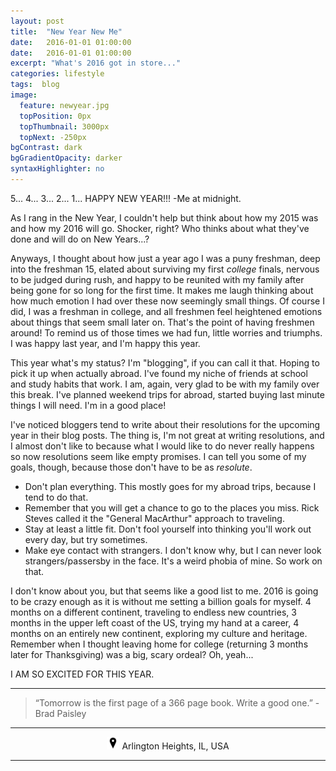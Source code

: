 ```yaml
---
layout: post
title:  "New Year New Me"
date:   2016-01-01 01:00:00
date:   2016-01-01 01:00:00
excerpt: "What's 2016 got in store..."
categories: lifestyle
tags:  blog
image:
  feature: newyear.jpg
  topPosition: 0px
  topThumbnail: 3000px
  topNext: -250px
bgContrast: dark
bgGradientOpacity: darker
syntaxHighlighter: no
---
```


5...
4...
3...
2...
1...
HAPPY NEW YEAR!!!
-Me at midnight.

As I rang in the New Year, I couldn't help but think about how my 2015 was and how my 2016 will go. Shocker, right? Who thinks about what they've done and will do on New Years...?

Anyways, I thought about how just a year ago I was a puny freshman, deep into the freshman 15, elated about surviving my first *college* finals, nervous to be judged during rush, and happy to be reunited with my family after being gone for so long for the first time. It makes me laugh thinking about how much emotion I had over these now seemingly small things. Of course I did, I was a freshman in college, and all freshmen feel heightened emotions about things that seem small later on. That's the point of having freshmen around! To remind us of those times we had fun, little worries and triumphs. I was happy last year, and I'm happy this year.

This year what's my status? I'm "blogging", if you can call it that. Hoping to pick it up when actually abroad. I've found my niche of friends at school and study habits that work. I am, again, very glad to be with my family over this break. I've planned weekend trips for abroad, started buying last minute things I will need. I'm in a good place!

I've noticed bloggers tend to write about their resolutions for the upcoming year in their blog posts. The thing is, I'm not great at writing resolutions, and I almost don't like to because what I would like to do never really happens so now resolutions seem like empty promises. I can tell you some of my goals, though, because those don't have to be as *resolute*.

- Don't plan everything. This mostly goes for my abroad trips, because I tend to do that.
- Remember that you will get a chance to go to the places you miss. Rick Steves called it the "General MacArthur" approach to traveling.
- Stay at least a little fit. Don't fool yourself into thinking you'll work out every day, but try sometimes.
- Make eye contact with strangers. I don't know why, but I can never look strangers/passersby in the face. It's a weird phobia of mine. So work on that.

I don't know about you, but that seems like a good list to me. 2016 is going to be crazy enough as it is without me setting a billion goals for myself. 4 months on a different continent, traveling to endless new countries, 3 months in the upper left coast of the US, trying my hand at a career, 4 months on an entirely new continent, exploring my culture and heritage. Remember when I thought leaving home for college (returning 3 months later for Thanksgiving) was a big, scary ordeal? Oh, yeah...

I AM SO EXCITED FOR THIS YEAR.

<hr>

<blockquote class="largeQuote">“Tomorrow is the first page of a 366 page book. Write a good one.” - Brad Paisley</blockquote>

<hr>

<center><img src="/assets/images/location.png" height=20px width=20px/> Arlington Heights, IL, USA</center>

<hr>
